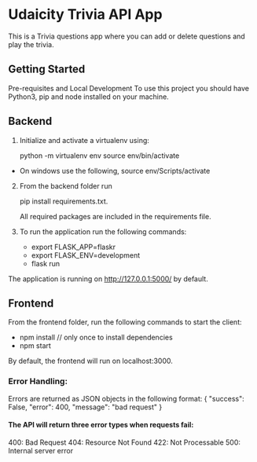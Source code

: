 # Udaicity Trivia API App
  This is a Trivia questions app where you can add or delete questions and play the trivia.
## Getting Started

Pre-requisites and Local Development
To use this project you should have Python3, pip and node installed on your machine.

## Backend

1. Initialize and activate a virtualenv using:

   python -m virtualenv env
   source env/bin/activate

  - On windows use the following,
   source env/Scripts/activate

2. From the backend folder run

   pip install requirements.txt.

   All required packages are included in the requirements file.

3. To run the application run the following commands:
   - export FLASK_APP=flaskr
   - export FLASK_ENV=development
   - flask run
 
The application is running on http://127.0.0.1:5000/ by default.

## Frontend

From the frontend folder, run the following commands to start the client:
- npm install // only once to install dependencies
- npm start

By default, the frontend will run on localhost:3000.

### Error Handling:

Errors are returned as JSON objects in the following format:
  {
      "success": False,
      "error": 400,
      "message": "bad request"
  }
#### The API will return three error types when requests fail:

  400: Bad Request
  404: Resource Not Found
  422: Not Processable
  500: Internal server error